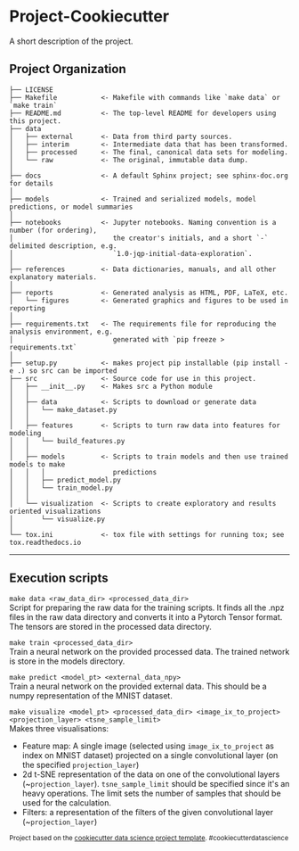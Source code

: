 Project-Cookiecutter
==============================

A short description of the project.

Project Organization
------------

    ├── LICENSE
    ├── Makefile           <- Makefile with commands like `make data` or `make train`
    ├── README.md          <- The top-level README for developers using this project.
    ├── data
    │   ├── external       <- Data from third party sources.
    │   ├── interim        <- Intermediate data that has been transformed.
    │   ├── processed      <- The final, canonical data sets for modeling.
    │   └── raw            <- The original, immutable data dump.
    │
    ├── docs               <- A default Sphinx project; see sphinx-doc.org for details
    │
    ├── models             <- Trained and serialized models, model predictions, or model summaries
    │
    ├── notebooks          <- Jupyter notebooks. Naming convention is a number (for ordering),
    │                         the creator's initials, and a short `-` delimited description, e.g.
    │                         `1.0-jqp-initial-data-exploration`.
    │
    ├── references         <- Data dictionaries, manuals, and all other explanatory materials.
    │
    ├── reports            <- Generated analysis as HTML, PDF, LaTeX, etc.
    │   └── figures        <- Generated graphics and figures to be used in reporting
    │
    ├── requirements.txt   <- The requirements file for reproducing the analysis environment, e.g.
    │                         generated with `pip freeze > requirements.txt`
    │
    ├── setup.py           <- makes project pip installable (pip install -e .) so src can be imported
    ├── src                <- Source code for use in this project.
    │   ├── __init__.py    <- Makes src a Python module
    │   │
    │   ├── data           <- Scripts to download or generate data
    │   │   └── make_dataset.py
    │   │
    │   ├── features       <- Scripts to turn raw data into features for modeling
    │   │   └── build_features.py
    │   │
    │   ├── models         <- Scripts to train models and then use trained models to make
    │   │   │                 predictions
    │   │   ├── predict_model.py
    │   │   └── train_model.py
    │   │
    │   └── visualization  <- Scripts to create exploratory and results oriented visualizations
    │       └── visualize.py
    │
    └── tox.ini            <- tox file with settings for running tox; see tox.readthedocs.io


--------

Execution scripts
------------
```make data <raw_data_dir> <processed_data_dir>``` <br>
Script for preparing the raw data for the training scripts. It finds all the .npz files in the raw data directory and
converts it into a Pytorch Tensor format. The tensors are stored in the processed data directory.

```make train <processed_data_dir>``` <br>
Train a neural network on the provided processed data. The trained network is store in the models directory.

```make predict <model_pt> <external_data_npy>``` <br>
Train a neural network on the provided external data. This should be a numpy representation of the MNIST dataset.

```make visualize <model_pt> <processed_data_dir> <image_ix_to_project> <projection_layer> <tsne_sample_limit>``` <br>
Makes three visualisations:
- Feature map: A single image (selected using `image_ix_to_project` as index on MNIST dataset) projected on a single
convolutional layer (on the specified `projection_layer`)
- 2d t-SNE representation of the data on one of the convolutional layers (~`projection_layer`). `tsne_sample_limit`
should be specified since it's an heavy operations. The limit sets the number of samples that should be used for the
calculation.
- Filters: a representation of the filters of the given convolutional layer (~`projection_layer`)


<p><small>Project based on the <a target="_blank" href="https://drivendata.github.io/cookiecutter-data-science/">cookiecutter data science project template</a>. #cookiecutterdatascience</small></p>
